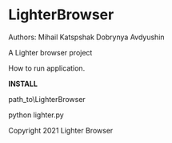 # LighterBrowser

Authors:
Mihail Katspshak
Dobrynya Avdyushin

A Lighter browser project

How to run application.

<b>INSTALL</b>

path_to\LighterBrowser

python lighter.py

Copyright 2021 Lighter Browser
